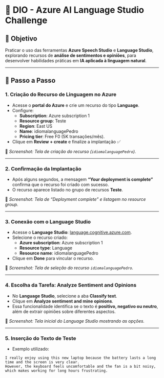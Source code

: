 # 🚀 DIO - Azure AI Language Studio Challenge  

## 🎯 Objetivo  
Praticar o uso das ferramentas **Azure Speech Studio** e **Language Studio**, explorando recursos de **análise de sentimentos e opiniões**, para desenvolver habilidades práticas em **IA aplicada à linguagem natural**.  

---

## 🔹 Passo a Passo  

### 1. Criação do Recurso de Linguagem no Azure  
- Acesse o **portal do Azure** e crie um recurso do tipo **Language**.  
- Configure:  
  - **Subscription**: Azure subscription 1  
  - **Resource group**: Teste  
  - **Region**: East US  
  - **Name**: idiomalanguagePedro  
  - **Pricing tier**: Free F0 (5K transações/mês).  
- Clique em **Review + create** e finalize a implantação ✅  

📸 *Screenshot: Tela de criação do recurso (`idiomalanguagePedro`).*  

---

### 2. Confirmação da Implantação  
- Após alguns segundos, a mensagem **“Your deployment is complete”** confirma que o recurso foi criado com sucesso.  
- O recurso aparece listado no grupo de recursos **Teste**.  

📸 *Screenshot: Tela de “Deployment complete” e listagem no resource group.*  

---

### 3. Conexão com o Language Studio  
- Acesse o **Language Studio**: [language.cognitive.azure.com](https://language.cognitive.azure.com).  
- Selecione o recurso criado:  
  - **Azure subscription**: Azure subscription 1  
  - **Resource type**: Language  
  - **Resource name**: idiomalanguagePedro  
- Clique em **Done** para vincular o recurso.  

📸 *Screenshot: Tela de seleção do recurso `idiomalanguagePedro`.*  

---

### 4. Escolha da Tarefa: Analyze Sentiment and Opinions  
- No **Language Studio**, selecione a aba **Classify text**.  
- Clique em **Analyze sentiment and mine opinions**.  
- Essa funcionalidade identifica se o texto é **positivo, negativo ou neutro**, além de extrair opiniões sobre diferentes aspectos.  

📸 *Screenshot: Tela inicial do Language Studio mostrando as opções.*  

---

### 5. Inserção do Texto de Teste  
- Exemplo utilizado:  

```text
I really enjoy using this new laptop because the battery lasts a long time and the screen is very clear. 
However, the keyboard feels uncomfortable and the fan is a bit noisy, which makes working for long hours frustrating.
